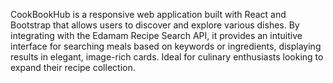 CookBookHub is a responsive web application built with React and Bootstrap that allows users to discover and explore various dishes. By integrating with the Edamam Recipe Search API, it provides an intuitive interface for searching meals based on keywords or ingredients, displaying results in elegant, image-rich cards. Ideal for culinary enthusiasts looking to expand their recipe collection.
